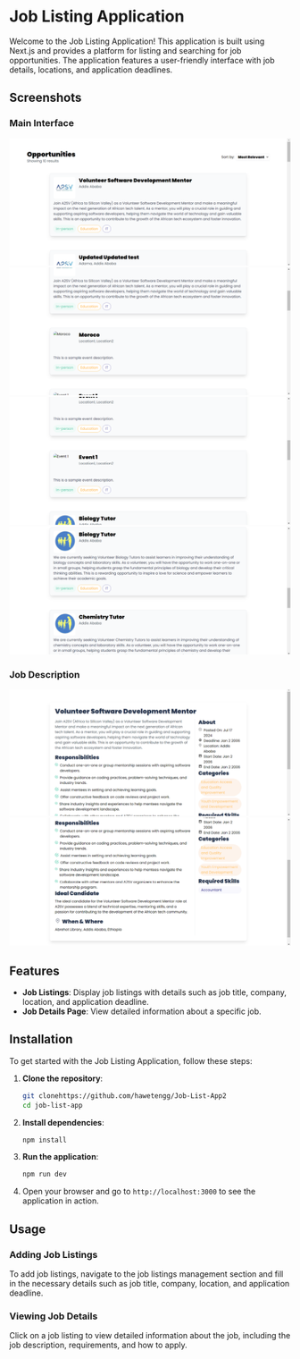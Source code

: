 # Job Listing Application

Welcome to the Job Listing Application! This application is built using Next.js and provides a platform for listing and searching for job opportunities. The application features a user-friendly interface with job details, locations, and application deadlines.

## Screenshots

### Main Interface
![Main Interface](app/screenshots/M1.png)
![Main Interface](app/screenshots/M2.png)
![Main Interface](app/screenshots/M3.png)
![Main Interface](app/screenshots/M4.png)

### Job Description
![Job Description](app/screenshots/Details_1.png)
![Job Description](app/screenshots/Details_2.png)

## Features
- **Job Listings**: Display job listings with details such as job title, company, location, and application deadline.
- **Job Details Page**: View detailed information about a specific job.

## Installation

To get started with the Job Listing Application, follow these steps:

1. **Clone the repository**:
    ```bash
    git clonehttps://github.com/hawetengg/Job-List-App2
    cd job-list-app
    ```

2. **Install dependencies**:
    ```bash
    npm install
    ```

3. **Run the application**:
    ```bash
    npm run dev
    ```

4. Open your browser and go to `http://localhost:3000` to see the application in action.

## Usage

### Adding Job Listings
To add job listings, navigate to the job listings management section and fill in the necessary details such as job title, company, location, and application deadline.

### Viewing Job Details
Click on a job listing to view detailed information about the job, including the job description, requirements, and how to apply.

